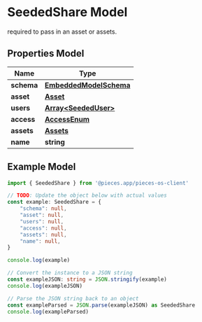 
# SeededShare Model

 required to pass in an asset or assets.

## Properties Model

Name | Type
------------ | -------------
**schema** | [**EmbeddedModelSchema**](EmbeddedModelSchema)
**asset** | [**Asset**](Asset)
**users** | [**Array&lt;SeededUser&gt;**](SeededUser)
**access** | [**AccessEnum**](AccessEnum)
**assets** | [**Assets**](Assets)
**name** | **string**

## Example Model

```typescript
import { SeededShare } from '@pieces.app/pieces-os-client'

// TODO: Update the object below with actual values
const example: SeededShare = {
    "schema": null,
    "asset": null,
    "users": null,
    "access": null,
    "assets": null,
    "name": null,
}

console.log(example)

// Convert the instance to a JSON string
const exampleJSON: string = JSON.stringify(example)
console.log(exampleJSON)

// Parse the JSON string back to an object
const exampleParsed = JSON.parse(exampleJSON) as SeededShare
console.log(exampleParsed)
```


